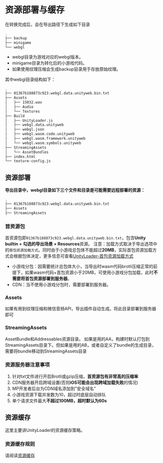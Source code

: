 # 资源部署与缓存
在转换完成后，会在导出路径下生成如下目录
```bash
.
├── backup
├── minigame
└── webgl
```
- webgl目录为游戏对应的webgl版本。
- minigame目录为转化后的小游戏代码。
- 如果使用纹理压缩会生成backup目录用于存放原始纹理。

其中webgl目录结构如下：

```bash
.
├── 01367b188873c923.webgl.data.unityweb.bin.txt
├── Assets
│   ├── 15032.wav
│   ├── Audio
│   └── Textures
├── Build
│   ├── UnityLoader.js
│   ├── webgl.data.unityweb
│   ├── webgl.json
│   ├── webgl.wasm.code.unityweb
│   ├── webgl.wasm.framework.unityweb
│   └── webgl.wasm.symbols.unityweb
├── StreamingAssets
│   └── AssetBundles
├── index.html
└── texture-config.js
```
## 资源部署
**导出目录中，webgl目录如下三个文件和目录是可能需要远程部署的资源：**
```bash
.
├── 01367b188873c923.webgl.data.unityweb.bin.txt
├── Assets
├── StreamingAssets
```

### 首资源包
首资源包即`01367b188873c923.webgl.data.unityweb.bin.txt`，包含**Unity builtin + 勾选的导出场景 + Resources**资源。
注意：加载方式取决于导出选项中的`首包资源加载方式`。同时由于小游戏总包体不能超过**20MB**，实际首包资源加载方式会根据包体决定，更多信息可查看[UnityLoader-首包资源加载方式](UsingLoader.md)
- 小游戏分包：因需要统计总包体大小，当导出时wasm代码brotli压缩正常的前提下，如果wasm代码+首包资源小于20MB，可使用小游戏分包加载，此时**不需要将首包资源部署到服务器**。
- CDN：当不使用小游戏分包时，需要部署到服务器。

### Assets
如果有用到纹理压缩和微信音频API，导出插件自动生成。将此目录部署到服务器即可

### StreamingAssets
AssetBundle和Addressables资源目录。
如果是用的AA，构建时默认打包到StreamingAssets目录下。但如果是用的AB，或者自定义了bundle的生成目录，需要将bundle移动到StreamingAssets目录

### 资源服务器注意事项
1. 针对txt文件进行开启Brotli或gzip压缩，**首资源包有非常高的压缩率**
2. CDN服务器开启跨域设置(否则**iOS可能会出现跨域加载失败**的情况)
3. MP开发者后台为CDN域名添加到"安全域名"
4. 小游戏资源下载并发数为10，超过时底层自动排队
5. 单个请求文件最大**不超过100MB，超时默认为60s**

## 资源缓存
这里主要讲UnityLoader的资源缓存策略。

### 资源缓存规则

请阅读[资源缓存](FileCache.md)